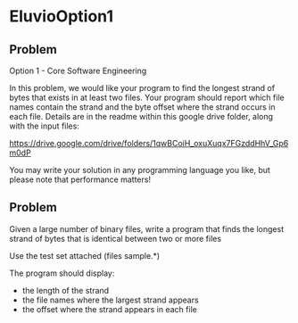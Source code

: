 # EluvioOption1
## Problem
Option 1 - Core Software Engineering

In this problem, we would like your program to find the longest strand of bytes that exists in at least two files. Your program should report which file names contain the strand and the byte offset where the strand occurs in each file. Details are in the readme within this google drive folder, along with the input files:

https://drive.google.com/drive/folders/1qwBCoiH_oxuXuqx7FGzddHhV_Gp6m0dP

You may write your solution in any programming language you like, but please note that performance matters!

## Problem
Given a large number of binary files, write a program that finds the
longest strand of bytes that is identical between two or more files

Use the test set attached (files sample.*)

The program should display:
- the length of the strand
- the file names where the largest strand appears
- the offset where the strand appears in each file
